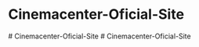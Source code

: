 # Cinemacenter-Oficial-Site
#   C i n e m a c e n t e r - O f i c i a l - S i t e  
 #   C i n e m a c e n t e r - O f i c i a l - S i t e  
 